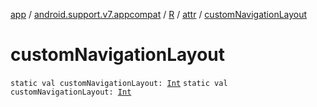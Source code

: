 [app](../../../index.md) / [android.support.v7.appcompat](../../index.md) / [R](../index.md) / [attr](index.md) / [customNavigationLayout](./custom-navigation-layout.md)

# customNavigationLayout

`static val customNavigationLayout: `[`Int`](https://kotlinlang.org/api/latest/jvm/stdlib/kotlin/-int/index.html)
`static val customNavigationLayout: `[`Int`](https://kotlinlang.org/api/latest/jvm/stdlib/kotlin/-int/index.html)